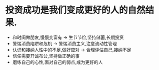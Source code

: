 # 投资成功是我们变成更好的人的自然结果.
+ 和时间做朋友,慢慢变富有 -> 生节节俭,坚持储蓄,长期投资
+ 警惕消费陷阱和危机 -> 警惕消费主义,注意流动性管理
+ 认识和接纳人性中的不足,做好应对 -> 合理评估自己,接纳不足
+ 信任需要开诚布公,坚持做正确的事 
+ 磨练自己的心性,面对自己的弱点,成为更好的人